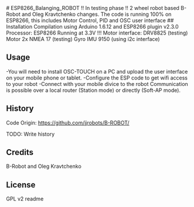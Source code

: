 <snippet>
  <content>
# ESP8266_Balanging_ROBOT
!! In testing phase !!
2 wheel robot based B-Robot and Oleg Kravtchenko changes. The code is running 100% on ESP8266, this includes Motor Control, PID and OSC user interface
## Installation
Compilation using Arduino 1.6.12 and ESP8266 plugin v2.3.0
Processor: ESP8266 Running at 3.3V !!!
Motor interface: DRV8825 (testing)
Motor 2x NMEA 17 (testing)
Gyro IMU 9150 (using i2c interface)

## Usage
-You will need to install OSC-TOUCH on a PC and upload the user interface on your mobile phone or tablet.
-Configure the ESP code to get wifi access to your robot
-Connect with your mobile divice to the robot
Communication is possible over a local router (Station mode) or directly (Soft-AP mode).


## History
Code Origin:
https://github.com/jjrobots/B-ROBOT/

TODO: Write history
## Credits
B-Robot and Oleg Kravtchenko
## License
GPL v2
</content>
  <tabTrigger>readme</tabTrigger>
</snippet>
